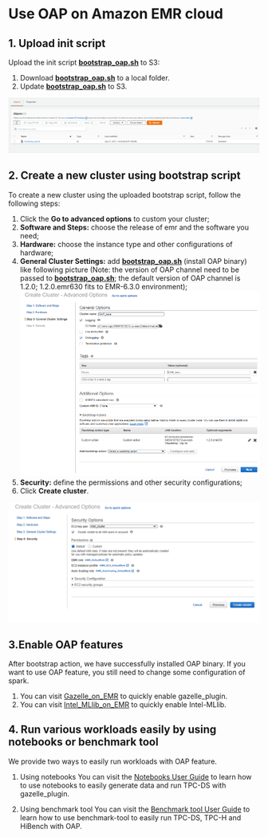 # Use OAP on Amazon EMR cloud

## 1. Upload init script 

Upload the init script **[bootstrap_oap.sh](./bootstrap_oap.sh)** to S3:
    
1. Download **[bootstrap_oap.sh](./bootstrap_oap.sh)** to a local folder.
2. Update **[bootstrap_oap.sh](./bootstrap_oap.sh)** to S3.

![upload_init_script and install_benchmark.sh](./imgs/upload_scripts_to_S3.PNG)


## 2. Create a new cluster using bootstrap script
To create a new cluster using the uploaded bootstrap script, follow the following steps:

1. Click the  **Go to advanced options** to custom your cluster;
2. **Software and Steps:** choose the release of emr and the software you need;
3. **Hardware:** choose the instance type and other configurations of hardware;
4. **General Cluster Settings:** add **[bootstrap_oap.sh](./bootstrap_oap.sh)** (install OAP binary) like following picture
(Note: the version of OAP channel need to be passed to **[bootstrap_oap.sh](./bootstrap_oap.sh)**; the default version of OAP channel is 1.2.0; 1.2.0.emr630 fits to EMR-6.3.0 environment);
![Add bootstrap action](./imgs/add-bootstrap-oap.PNG)
5. **Security:** define the permissions and other security configurations;
6. Click **Create cluster**. 

![create_cluster](./imgs/create-oap-cluster.png)

## 3.Enable OAP features

After bootstrap action, we have successfully installed OAP binary. If you want to use OAP feature, you still need to change some configuration of spark.
1. You can visit [Gazelle_on_EMR](../benchmark/Gazelle_on_EMR.md) to quickly enable gazelle_plugin.
2. You can visit [Intel_MLlib_on_EMR](../benchmark/Intel_MLlib_on_EMR.md) to quickly enable Intel-MLlib.

## 4. Run various workloads easily by using notebooks or benchmark tool

We provide two ways to easily run workloads with OAP feature.

1. Using notebooks
You can visit the [Notebooks User Guide](./notebooks/README.md) to learn how to use notebooks to easily generate data and run TPC-DS with gazelle_plugin.

2. Using benchmark tool
You can visit the [Benchmark tool User Guide](../benchmark-tool/README.md) to learn how to use benchmark-tool to easily run TPC-DS, TPC-H and HiBench with OAP.
